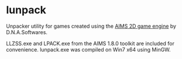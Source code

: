 # lunpack
Unpacker utility for games created using the [AIMS 2D game engine](http://aims.dna-softwares.com/?page_id=14 "(Japanese)") by D.N.A.Softwares.

LLZSS.exe and LPACK.exe from the AIMS 1.8.0 toolkit are included for convenience.
lunpack.exe was compiled on Win7 x64 using MinGW.